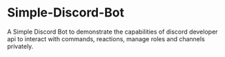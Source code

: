 # Simple-Discord-Bot
A Simple Discord Bot to demonstrate the capabilities of discord developer api to interact with commands, reactions, manage roles and channels privately.
